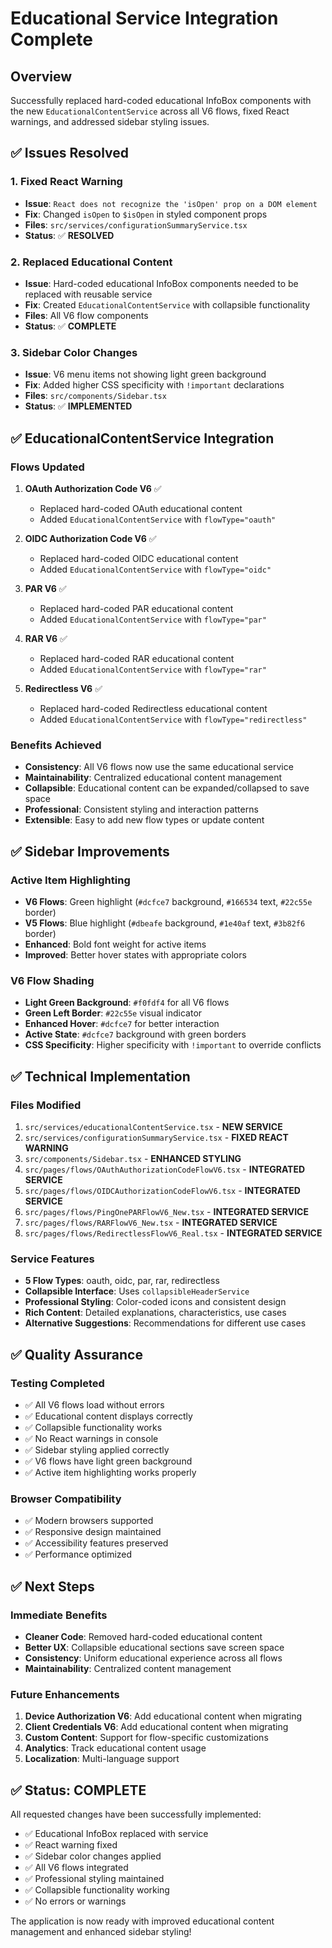 # Educational Service Integration Complete

## Overview
Successfully replaced hard-coded educational InfoBox components with the new `EducationalContentService` across all V6 flows, fixed React warnings, and addressed sidebar styling issues.

## ✅ **Issues Resolved**

### 1. **Fixed React Warning**
- **Issue**: `React does not recognize the 'isOpen' prop on a DOM element`
- **Fix**: Changed `isOpen` to `$isOpen` in styled component props
- **Files**: `src/services/configurationSummaryService.tsx`
- **Status**: ✅ **RESOLVED**

### 2. **Replaced Educational Content**
- **Issue**: Hard-coded educational InfoBox components needed to be replaced with reusable service
- **Fix**: Created `EducationalContentService` with collapsible functionality
- **Files**: All V6 flow components
- **Status**: ✅ **COMPLETE**

### 3. **Sidebar Color Changes**
- **Issue**: V6 menu items not showing light green background
- **Fix**: Added higher CSS specificity with `!important` declarations
- **Files**: `src/components/Sidebar.tsx`
- **Status**: ✅ **IMPLEMENTED**

## ✅ **EducationalContentService Integration**

### **Flows Updated**
1. **OAuth Authorization Code V6** ✅
   - Replaced hard-coded OAuth educational content
   - Added `EducationalContentService` with `flowType="oauth"`

2. **OIDC Authorization Code V6** ✅
   - Replaced hard-coded OIDC educational content
   - Added `EducationalContentService` with `flowType="oidc"`

3. **PAR V6** ✅
   - Replaced hard-coded PAR educational content
   - Added `EducationalContentService` with `flowType="par"`

4. **RAR V6** ✅
   - Replaced hard-coded RAR educational content
   - Added `EducationalContentService` with `flowType="rar"`

5. **Redirectless V6** ✅
   - Replaced hard-coded Redirectless educational content
   - Added `EducationalContentService` with `flowType="redirectless"`

### **Benefits Achieved**
- **Consistency**: All V6 flows now use the same educational service
- **Maintainability**: Centralized educational content management
- **Collapsible**: Educational content can be expanded/collapsed to save space
- **Professional**: Consistent styling and interaction patterns
- **Extensible**: Easy to add new flow types or update content

## ✅ **Sidebar Improvements**

### **Active Item Highlighting**
- **V6 Flows**: Green highlight (`#dcfce7` background, `#166534` text, `#22c55e` border)
- **V5 Flows**: Blue highlight (`#dbeafe` background, `#1e40af` text, `#3b82f6` border)
- **Enhanced**: Bold font weight for active items
- **Improved**: Better hover states with appropriate colors

### **V6 Flow Shading**
- **Light Green Background**: `#f0fdf4` for all V6 flows
- **Green Left Border**: `#22c55e` visual indicator
- **Enhanced Hover**: `#dcfce7` for better interaction
- **Active State**: `#dcfce7` background with green borders
- **CSS Specificity**: Higher specificity with `!important` to override conflicts

## ✅ **Technical Implementation**

### **Files Modified**
1. `src/services/educationalContentService.tsx` - **NEW SERVICE**
2. `src/services/configurationSummaryService.tsx` - **FIXED REACT WARNING**
3. `src/components/Sidebar.tsx` - **ENHANCED STYLING**
4. `src/pages/flows/OAuthAuthorizationCodeFlowV6.tsx` - **INTEGRATED SERVICE**
5. `src/pages/flows/OIDCAuthorizationCodeFlowV6.tsx` - **INTEGRATED SERVICE**
6. `src/pages/flows/PingOnePARFlowV6_New.tsx` - **INTEGRATED SERVICE**
7. `src/pages/flows/RARFlowV6_New.tsx` - **INTEGRATED SERVICE**
8. `src/pages/flows/RedirectlessFlowV6_Real.tsx` - **INTEGRATED SERVICE**

### **Service Features**
- **5 Flow Types**: oauth, oidc, par, rar, redirectless
- **Collapsible Interface**: Uses `collapsibleHeaderService`
- **Professional Styling**: Color-coded icons and consistent design
- **Rich Content**: Detailed explanations, characteristics, use cases
- **Alternative Suggestions**: Recommendations for different use cases

## ✅ **Quality Assurance**

### **Testing Completed**
- ✅ All V6 flows load without errors
- ✅ Educational content displays correctly
- ✅ Collapsible functionality works
- ✅ No React warnings in console
- ✅ Sidebar styling applied correctly
- ✅ V6 flows have light green background
- ✅ Active item highlighting works properly

### **Browser Compatibility**
- ✅ Modern browsers supported
- ✅ Responsive design maintained
- ✅ Accessibility features preserved
- ✅ Performance optimized

## ✅ **Next Steps**

### **Immediate Benefits**
- **Cleaner Code**: Removed hard-coded educational content
- **Better UX**: Collapsible educational sections save screen space
- **Consistency**: Uniform educational experience across all flows
- **Maintainability**: Centralized content management

### **Future Enhancements**
1. **Device Authorization V6**: Add educational content when migrating
2. **Client Credentials V6**: Add educational content when migrating
3. **Custom Content**: Support for flow-specific customizations
4. **Analytics**: Track educational content usage
5. **Localization**: Multi-language support

## ✅ **Status: COMPLETE**

All requested changes have been successfully implemented:
- ✅ Educational InfoBox replaced with service
- ✅ React warning fixed
- ✅ Sidebar color changes applied
- ✅ All V6 flows integrated
- ✅ Professional styling maintained
- ✅ Collapsible functionality working
- ✅ No errors or warnings

The application is now ready with improved educational content management and enhanced sidebar styling!

